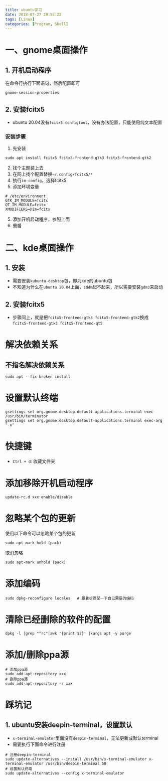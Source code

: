 ```yaml
---
title: ubuntu学习
date: 2018-07-27 20:58:22
tags: [Linux]
categories: [Program, Shell]
---
```


# 一、gnome桌面操作

## 1. 开机启动程序

在命令行执行下面语句，然后配置即可

```shell
gnome-session-properties
```

## 2. 安装fcitx5

- ubuntu 20.04没有`fcitx5-configtool`，没有办法配置，只能使用纯文本配置

### 安装步骤

1. 先安装

```shell
sudo apt install fcitx5 fcitx5-frontend-gtk3 fcitx5-frontend-gtk2
```

2. 找个主题装上去
3. 在网上找个配置替换`~/.config/fcitx5/*`
4. 执行`im-config`，选择fcitx5
5. 添加环境变量

```shell
# /etc/environment
GTK_IM_MODULE=fcitx
QT_IM_MODULE=fcitx
XMODIFIERS=@im=fcitx
```

5. 添加开机启动程序，参照上面
6. 重启

# 二、kde桌面操作

## 1. 安装

- 需要安装`kubuntu-desktop`包，即为kde的ubuntu包
- 不知道为什么在`ubuntu 20.04`上面，`sddm`起不起来，所以需要安装`gdm3`来启动

## 2. 安装fcitx5

- 步骤同上，就是把`fcitx5-frontend-gtk3 fcitx5-frontend-gtk2`换成`fcitx5-frontend-gtk3 fcitx5-frontend-qt5`

# 解决依赖关系

## 不指名解决依赖关系
```shell
sudo apt --fix-broken install
```

# 设置默认终端

```shell
gsettings set org.gnome.desktop.default-applications.terminal exec /usr/bin/terminator
gsettings set org.gnome.desktop.default-applications.terminal exec-arg "-x"
```

# 快捷键

- `Ctrl + d`: 收藏文件夹

# 添加移除开机启动程序

```shell
update-rc.d xxx enable/disable
```

# 忽略某个包的更新

使用以下命令可以忽略某个包的更新

```shell
sudo apt-mark hold (pack)
```

取消忽略

```shell
sudo apt-mark unhold (pack)
```

# 添加编码

```shell
sudo dpkg-reconfigure locales   # 跟着步骤配一下自己需要的编码
```

# 清除已经删除的软件的配置

```shell
dpkg -l |grep "^rc"|awk '{print $2}' |xargs apt -y purge
```

# 添加/删除ppa源

```shell
# 添加ppa源
sudo add-apt-repository xxx
# 删除ppa源
sudo add-apt-repository -r xxx
```

# 踩坑记

## 1. ubuntu安装deepin-terminal，设置默认

- `x-terminal-emulator`里面没有`deepin-terminal`，无法更新成默认terminal
- 需要执行下面命令进行注册

```shell
# 注册deepin-terminal
sudo update-alternatives --install /usr/bin/x-terminal-emulator x-terminal-emulator /usr/bin/deepin-terminal 50
# 设置默认终端
sudo update-alternatives --config x-terminal-emulator
```
